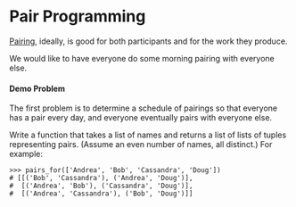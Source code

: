 # Pair Programming

[Pairing](http://guide.agilealliance.org/guide/pairing.html), ideally, is good for both participants and for the work they produce.

We would like to have everyone do some morning pairing with everyone else.


#### Demo Problem

The first problem is to determine a schedule of pairings so that everyone has a pair every day, and everyone eventually pairs with everyone else.

Write a function that takes a list of names and returns a list of lists of tuples representing pairs. (Assume an even number of names, all distinct.) For example:

```
>>> pairs_for(['Andrea', 'Bob', 'Cassandra', 'Doug'])
# [[('Bob', 'Cassandra'), ('Andrea', 'Doug')],
#  [('Andrea', 'Bob'), ('Cassandra', 'Doug')],
#  [('Andrea', 'Cassandra'), ('Bob', 'Doug')]]
```
